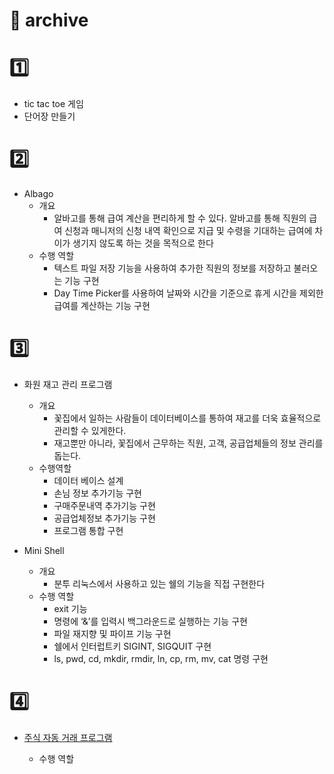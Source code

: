 # 🏫 archive   
   
   
   
# 1️⃣   
- tic tac toe 게임
- 단어장 만들기
   
# 2️⃣
- Albago
  - 개요   
    - 알바고를 통해 급여 계산을 편리하게 할 수 있다. 알바고를 통해 직원의 급여 신청과 매니저의 신청 내역 확인으로 지급 및 수령을 기대하는 급여에 차이가 생기지 않도록 하는 것을 목적으로 한다
  - 수행 역할   
      - 텍스트 파일 저장 기능을 사용하여 추가한 직원의 정보를 저장하고 불러오는 기능 구현 
      - Day Time Picker를 사용하여 날짜와 시간을 기준으로 휴게 시간을 제외한 급여를 계산하는 기능 구현
# 3️⃣
- 화원 재고 관리 프로그램
  - 개요 
    - 꽃집에서 일하는 사람들이 데이터베이스를 통하여 재고를 더욱 효율적으로 관리할 수 있게한다.
    - 재고뿐만 아니라, 꽃집에서 근무하는 직원, 고객, 공급업체들의 정보 관리를 돕는다.
   - 수행역할
      - 데이터 베이스 설계
      - 손님 정보 추가기능 구현
      - 구매주문내역 추가기능 구현
      - 공급업체정보 추가기능 구현
      - 프로그램 통합 구현   
    
- Mini Shell
  - 개요
    - 분투 리눅스에서 사용하고 있는 쉘의 기능을 직접 구현한다
  - 수행 역할
    - exit 기능 
    - 명령에 ‘&’를 입력시 백그라운드로 실행하는 기능 구현
    - 파일 재지향 및 파이프 기능 구현
    - 쉘에서 인터럽트키 SIGINT, SIGQUIT 구현
    - ls, pwd, cd, mkdir, rmdir, ln, cp, rm, mv, cat 명령 구현
# 4️⃣   
- [주식 자동 거래 프로그램](https://github.com/yejin807/Capstone_StockTrader_Teamproject.git)
  
  - 수행 역할 
    
